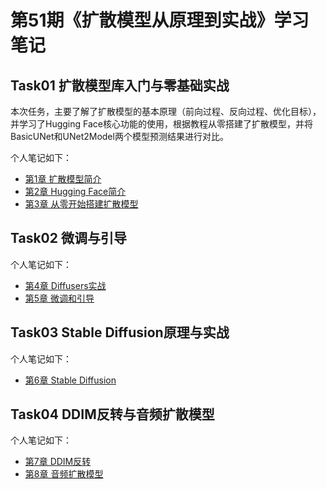 # 第51期《扩散模型从原理到实战》学习笔记


## Task01 扩散模型库入门与零基础实战

本次任务，主要了解了扩散模型的基本原理（前向过程、反向过程、优化目标），并学习了Hugging Face核心功能的使用，根据教程从零搭建了扩散模型，并将BasicUNet和UNet2Model两个模型预测结果进行对比。

个人笔记如下： 
- [第1章 扩散模型简介](diffusion_models_learning51/ch01.md) 
- [第2章 Hugging Face简介](diffusion_models_learning51/ch02.md)
- [第3章 从零开始搭建扩散模型](diffusion_models_learning51/ch03/ch03.md)


## Task02 微调与引导

个人笔记如下：
- [第4章 Diffusers实战](diffusion_models_learning51/ch04.md) 
- [第5章 微调和引导](diffusion_models_learning51/ch05.md) 

## Task03 Stable Diffusion原理与实战

个人笔记如下：
- [第6章 Stable Diffusion](diffusion_models_learning51/ch06.md)

## Task04 DDIM反转与音频扩散模型

个人笔记如下：
- [第7章 DDIM反转](diffusion_models_learning51/ch07.md) 
- [第8章 音频扩散模型](diffusion_models_learning51/ch08.md) 